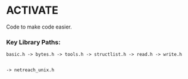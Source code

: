 # ACTIVATE
Code to make code easier.

### Key Library Paths:

    basic.h -> bytes.h -> tools.h -> structlist.h -> read.h -> write.h

                                                                                -> netreach_unix.h


